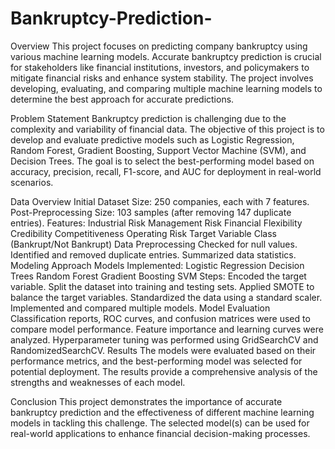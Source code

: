 # Bankruptcy-Prediction-
Overview
This project focuses on predicting company bankruptcy using various machine learning models. Accurate bankruptcy prediction is crucial for stakeholders like financial institutions, investors, and policymakers to mitigate financial risks and enhance system stability. The project involves developing, evaluating, and comparing multiple machine learning models to determine the best approach for accurate predictions.

Problem Statement
Bankruptcy prediction is challenging due to the complexity and variability of financial data. The objective of this project is to develop and evaluate predictive models such as Logistic Regression, Random Forest, Gradient Boosting, Support Vector Machine (SVM), and Decision Trees. The goal is to select the best-performing model based on accuracy, precision, recall, F1-score, and AUC for deployment in real-world scenarios.

Data Overview
Initial Dataset Size: 250 companies, each with 7 features.
Post-Preprocessing Size: 103 samples (after removing 147 duplicate entries).
Features:
Industrial Risk
Management Risk
Financial Flexibility
Credibility
Competitiveness
Operating Risk
Target Variable Class (Bankrupt/Not Bankrupt)
Data Preprocessing
Checked for null values.
Identified and removed duplicate entries.
Summarized data statistics.
Modeling Approach
Models Implemented:
Logistic Regression
Decision Trees
Random Forest
Gradient Boosting
SVM
Steps:
Encoded the target variable.
Split the dataset into training and testing sets.
Applied SMOTE to balance the target variables.
Standardized the data using a standard scaler.
Implemented and compared multiple models.
Model Evaluation
Classification reports, ROC curves, and confusion matrices were used to compare model performance.
Feature importance and learning curves were analyzed.
Hyperparameter tuning was performed using GridSearchCV and RandomizedSearchCV.
Results
The models were evaluated based on their performance metrics, and the best-performing model was selected for potential deployment. The results provide a comprehensive analysis of the strengths and weaknesses of each model.

Conclusion
This project demonstrates the importance of accurate bankruptcy prediction and the effectiveness of different machine learning models in tackling this challenge. The selected model(s) can be used for real-world applications to enhance financial decision-making processes.
